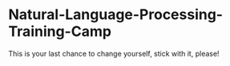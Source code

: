 # Natural-Language-Processing-Training-Camp
This is your last chance to change yourself, stick with it, please!
